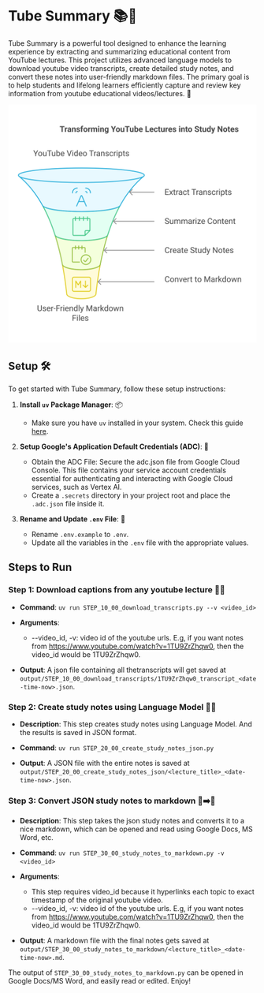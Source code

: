 # Tube Summary 📚🎥

Tube Summary is a powerful tool designed to enhance the learning experience by extracting and summarizing educational content from YouTube lectures. This project utilizes advanced language models to download youtube video transcripts, create detailed study notes, and convert these notes into user-friendly markdown files. The primary goal is to help students and lifelong learners efficiently capture and review key information from youtube educational videos/lectures. 🚀

![Alt text](resources/tube_summary_1.svg)

## Setup 🛠️

To get started with Tube Summary, follow these setup instructions:

1. **Install `uv` Package Manager**: 📦

   - Make sure you have `uv` installed in your system. Check this guide [here](https://docs.astral.sh/uv/getting-started/installation/).

2. **Setup Google's Application Default Credentials (ADC)**: 🔐

   - Obtain the ADC File: Secure the adc.json file from Google Cloud Console. This file contains your service account credentials essential for authenticating and interacting with Google Cloud services, such as Vertex AI.
   - Create a `.secrets` directory in your project root and place the `.adc.json` file inside it.

3. **Rename and Update `.env` File**: 📝
   - Rename `.env.example` to `.env`.
   - Update all the variables in the `.env` file with the appropriate values.

## Steps to Run

### Step 1: Download captions from any youtube lecture 🎥💬

- **Command**: `uv run STEP_10_00_download_transcripts.py --v <video_id>`

- **Arguments**:

  - --video_id, -v: video id of the youtube urls. E.g, if you want notes from https://www.youtube.com/watch?v=1TU9ZrZhqw0, then the video_id would be 1TU9ZrZhqw0.

- **Output**: A json file containing all thetranscripts will get saved at `output/STEP_10_00_download_transcripts/1TU9ZrZhqw0_transcript_<date-time-now>.json`.

### Step 2: Create study notes using Language Model 📝🤖

- **Description**: This step creates study notes using Language Model. And the results is saved in JSON format.

- **Command**:
  `uv run STEP_20_00_create_study_notes_json.py`
- **Output**: A JSON file with the entire notes is saved at `output/STEP_20_00_create_study_notes_json/<lecture_title>_<date-time-now>.json`.

### Step 3: Convert JSON study notes to markdown 📄➡️📑

- **Description**: This step takes the json study notes and converts it to a nice markdown, which can be opened and read using Google Docs, MS Word, etc.
- **Command**:
  `uv run STEP_30_00_study_notes_to_markdown.py -v <video_id>`

- **Arguments**:

  - This step requires video_id because it hyperlinks each topic to exact timestamp of the original youtube video.
  - --video_id, -v: video id of the youtube urls. E.g, if you want notes from https://www.youtube.com/watch?v=1TU9ZrZhqw0, then the video_id would be 1TU9ZrZhqw0.

- **Output**: A markdown file with the final notes gets saved at `output/STEP_30_00_study_notes_to_markdown/<lecture_title>_<date-time-now>.md`.

The output of `STEP_30_00_study_notes_to_markdown.py` can be opened in Google Docs/MS Word, and easily read or edited. Enjoy!

